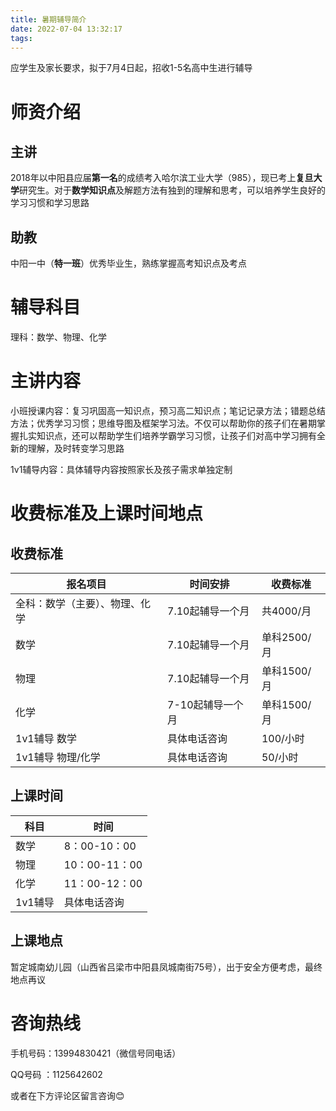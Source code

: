 ```yaml
---
title: 暑期辅导简介
date: 2022-07-04 13:32:17
tags:
---
```


应学生及家长要求，拟于7月4日起，招收1-5名高中生进行辅导

# 师资介绍

## 主讲

2018年以中阳县应届**第一名**的成绩考入哈尔滨工业大学（985），现已考上**复旦大学**研究生。对于**数学知识点**及解题方法有独到的理解和思考，可以培养学生良好的学习习惯和学习思路

## 助教

中阳一中（**特一班**）优秀毕业生，熟练掌握高考知识点及考点

# 辅导科目

理科：数学、物理、化学

# 主讲内容

小班授课内容：复习巩固高一知识点，预习高二知识点；笔记记录方法；错题总结方法；优秀学习习惯；思维导图及框架学习法。不仅可以帮助你的孩子们在暑期掌握扎实知识点，还可以帮助学生们培养学霸学习习惯，让孩子们对高中学习拥有全新的理解，及时转变学习思路

1v1辅导内容：具体辅导内容按照家长及孩子需求单独定制

# 收费标准及上课时间地点

## 收费标准

| 报名项目            | 时间安排       | 收费标准     |
| --------------- | ---------- | -------- |
| 全科：数学（主要）、物理、化学 | 7.10起辅导一个月 | 共4000/月  |
| 数学              | 7.10起辅导一个月 | 单科2500/月 |
| 物理              | 7.10起辅导一个月 | 单科1500/月 |
| 化学              | 7-10起辅导一个月 | 单科1500/月 |
| 1v1辅导 数学        | 具体电话咨询     | 100/小时   |
| 1v1辅导 物理/化学     | 具体电话咨询     | 50/小时    |

## 上课时间

| 科目    | 时间          |
| ----- | ----------- |
| 数学    | 8：00-10：00  |
| 物理    | 10：00-11：00 |
| 化学    | 11：00-12：00 |
| 1v1辅导 | 具体电话咨询      |

## 上课地点

暂定城南幼儿园（山西省吕梁市中阳县凤城南街75号），出于安全方便考虑，最终地点再议

# 咨询热线

手机号码：13994830421（微信号同电话）

QQ号码 ：1125642602

或者在下方评论区留言咨询😊
